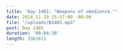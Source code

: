 ```yaml
---
title: 'Day 1401: "Weapons of obedience."'
date: 2024-11-20 15:57:00 -08:00
file: "/uploads/B1401.mp3"
post: Day 1401
duration: '00:04:38'
length: 3361611
---
```


